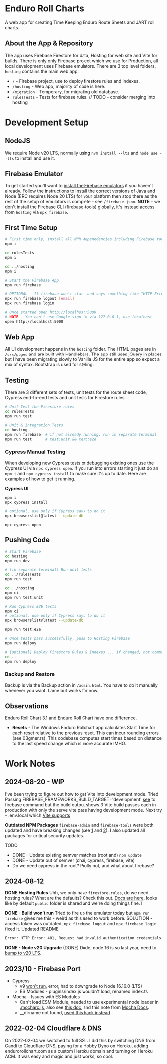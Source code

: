 # Enduro Roll Charts
A web app for creating Time Keeping Enduro Route Sheets and JART roll charts.  

## About the App & Repository
The app uses Firebase Firestore for data, Hosting for web site and Vite for builds. There is only only Firebase project which we use for Production, all local development uses Firebase emulators.   There are 3 top level folders, `hosting` contains the main web app.

- `/` - Firebase project, use to deploy firestore rules and indexes.
- `/hosting` - Web app, majority of code is here.
- `/migration` - Temporary, for migrating old database.
- `rulesTests` - Tests for firebase rules. // TODO - consider merging into hosting

# Development Setup
## NodeJS
We require Node v20 LTS, normally using `nvm install --lts` and `node use --lts` to install and use it.
## Firebase Emulator
To get started you'll want to [install the Firebase emulators](https://firebase.google.com/docs/emulator-suite/install_and_configure) if you haven't already. Follow the instructions to install the correct versions of Java and Node (ERC requires Node 20 LTS) for your platform then stop there as the rest of the setup of emulators is complete - see `/firebase.json`. **NOTE** - we don't install the Firebase CLI (firebase-tools) globally, it's instead access from `hosting` via `npx firebase`. 

## First Time Setup
``` sh
# First time only, install all NPM depenedencies including Firebase tooling
npm i

cd rulesTests
npm i

cd ../hosting
npm i

# Start the Firebase App
npm run firebase

# OPTIONAL - If firebase won't start and says something like "HTTP Error: 401, Request had invalid authentication credentials." then you need to logout and login
npx run firebase logout [email]
npx run firebase login

# Once started open http://localhost:5000
# NOTE - You can't use Google sign-in via 127.0.0.1, use localhost
open http://localhost:5000
```

## Web App
All UI development happens in the `hosting` folder.  The HTML pages are in `/src/pages` and are built with Handlebars.  The app still uses jQuery in places but I have been migrating slowly to Vanilla JS for the entire app so expect a mix of syntax.  Bootstrap is used for styling.


## Testing 
There are 3 different sets of tests, unit tests for the route sheet code, Cypress end-to-end tests and unit tests for Firestore rules. 

``` sh
# Unit Test the Firestore rules
cd rulesTests
npm run test

# Unit & Integration Tests
cd hosting
npm run firebase  # if not already running, run in separate terminal
npm run test      # test:unit && test:e2e
```

### Cypress Manual Testing
When developing new Cypress tests or debugging existing ones use the Cypress UI via `npx cypress open`.  If you run into errors starting it just do an `npm i` and `npx cypress install` to make sure it's up to date. Here are examples of how to get it running.

**Cypress UI**
``` bash
npm i
npx cypress install 

# optional, use only if Cypress says to do it
npx browserslist@latest --update-db

npx cypress open
```

## Pushing Code
```bash
# Start Firebase
cd hosting
npm run dev

# (in separate terminal) Run unit tests
cd ../rulesTests
npm run test

cd ../hosting
npm ci 
npm run test:unit

# Run Cypress E2E tests
npm ci
# optional, use only if Cypress says to do it
npx browserslist@latest --update-db

npm run test:e2e

# Once tests pass successfully, push to Hosting Firebase
npm run delpoy

# [optional] Deploy Firestore Rules & Indexes ... if changed, not common
cd ..
npm run deploy
```

### Backup and Restore
Backup is via the Backup action in `/admin.html`.  You have to do it manually whenever you want.  Lame but works for now.

## Observations
Enduro Roll Chart 3.1 and Enduro Roll Chart have one difference.
- **Resets** - The Windows Enduro Rollchart app calculates Start Time for each reset relative to the previous reset.  This can incur rounding errors (see 03gmer.rs).  This codebase computes start times based on distance to the last speed change which is more accurate IMHO.

# Work Notes

## 2024-08-20 - WIP

I've been trying to figure out how to get Vite into development mode.  Tried Passing FIREBASE_FRAMEWORKS_BUILD_TARGET='development' [see](https://stackoverflow.com/questions/77655405/firebase-hosting-web-frameworks-w-angular-selecting-environments) to firebase command but the build output shows 3 Vite build passes each in production with only the serve vite pass having development mode.  Next try - .env.local which [Vite supports](https://vitejs.dev/guide/env-and-mode)

**Outdated NPM Packages**
`firebase-admin` and `firebase-tools` were both updated and have breaking changes (see [1](https://firebase.google.com/support/release-notes/admin/node) and [2](https://github.com/firebase/firebase-tools/releases?page=5)).  I also updated all packages for critical security updates. 

TODO
* DONE - Update existing semver matches (root and) `npm update`
* DONE - Update out of semver (chai, cypress, firebase, vite)
* Do we need cypress in the root?  Prolly not, and what about firebase? 


## 2024-08-12

**DONE Hosting Rules**
Uhh, we only have `firestore.rules`, do we need hosting rules?  What are the defaults?  Check this out. [Docs are here](https://firebase.google.com/docs/hosting/full-config), looks like by default `public` folder is shared and we're doing things fine. I 

**DONE - Build won’t run**
Tried to fire up the emulator today but `npm run firebase` gives me this - weird as this used to work before.  SOLUTION - access token was outdated, `npx firebase logout` and `npx firebase login` fixed it. Updated README

``` sh
Error: HTTP Error: 401, Request had invalid authentication credentials. Expected OAuth 2 access token, login cookie or other valid authentication credential. See https://developers.google.com/identity/sign-in/web/devconsole-project.
```

**DONE - Node v20 Upgrade**
(DONE) Dude, node 16 is so last year, need to [bump to v20 LTS](https://endoflife.date/nodejs).




## 2023/10 - Firebase Port
- Cypress
  - v9 [won't run](https://github.com/cypress-io/cypress/issues/19712), error, had to downgrade to Node 16.16.0 (LTS)
  - ES Modules - plugins/index.js wouldn't load, renamed index.ts
- Mocha - Issues with ES Modules
  - Can't load ESM Module, needed to use experimental node loader in [.mocharc.js](https://gist.github.com/jordansexton/2a0c3c360aa700cc9528e89620e82c3d), also see [this doc](https://github.com/TypeStrong/ts-node/issues/1007), and this note from [Mocha Docs](https://typestrong.org/ts-node/docs/recipes/mocha/).
  - __dirname not found, [used this hack instead](https://flaviocopes.com/fix-dirname-not-defined-es-module-scope/)

## 2022-02-04 Cloudflare & DNS
On 2022-02-04 we switched to full SSL.  I did this by switching DNS from Gandi to Cloudflare DNS, paying for a Hobby Dyno on Heroku, adding endurorollchart.com as a custom Heroku domain and turning on Heroku ACM.  It was easy and magic and just works, so cool.

